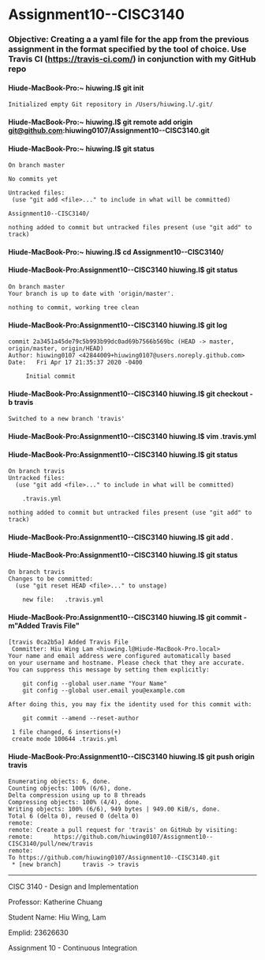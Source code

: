 # Assignment10--CISC3140

### Objective: Creating a a yaml file for the app from the previous assignment in the format specified by the tool of choice. Use Travis CI (https://travis-ci.com/) in conjunction with my GitHub repo

#### Hiude-MacBook-Pro:~ hiuwing.l$ git init
    Initialized empty Git repository in /Users/hiuwing.l/.git/
    
#### Hiude-MacBook-Pro:~ hiuwing.l$ git remote add origin git@github.com:hiuwing0107/Assignment10--CISC3140.git

#### Hiude-MacBook-Pro:~ hiuwing.l$ git status
    On branch master

    No commits yet

    Untracked files:
     (use "git add <file>..." to include in what will be committed)
     
  	Assignment10--CISC3140/

    nothing added to commit but untracked files present (use "git add" to track)
    
#### Hiude-MacBook-Pro:~ hiuwing.l$ cd Assignment10--CISC3140/

#### Hiude-MacBook-Pro:Assignment10--CISC3140 hiuwing.l$ git status
    On branch master
    Your branch is up to date with 'origin/master'.

    nothing to commit, working tree clean
    
#### Hiude-MacBook-Pro:Assignment10--CISC3140 hiuwing.l$ git log
    commit 2a3451a45de79c5b993b99dc0ad69b7566b569bc (HEAD -> master, origin/master, origin/HEAD)
    Author: hiuwing0107 <42844009+hiuwing0107@users.noreply.github.com>
    Date:   Fri Apr 17 21:35:37 2020 -0400

         Initial commit
         
#### Hiude-MacBook-Pro:Assignment10--CISC3140 hiuwing.l$ git checkout -b travis
    Switched to a new branch 'travis'
    
#### Hiude-MacBook-Pro:Assignment10--CISC3140 hiuwing.l$ vim .travis.yml

#### Hiude-MacBook-Pro:Assignment10--CISC3140 hiuwing.l$ git status
    On branch travis
    Untracked files:
      (use "git add <file>..." to include in what will be committed)

    	.travis.yml

    nothing added to commit but untracked files present (use "git add" to track)
    
#### Hiude-MacBook-Pro:Assignment10--CISC3140 hiuwing.l$ git add .

#### Hiude-MacBook-Pro:Assignment10--CISC3140 hiuwing.l$ git status
    On branch travis
    Changes to be committed:
      (use "git reset HEAD <file>..." to unstage)

    	new file:   .travis.yml

#### Hiude-MacBook-Pro:Assignment10--CISC3140 hiuwing.l$ git commit -m"Added Travis File"
    [travis 0ca2b5a] Added Travis File
     Committer: Hiu Wing Lam <hiuwing.l@Hiude-MacBook-Pro.local>
    Your name and email address were configured automatically based
    on your username and hostname. Please check that they are accurate.
    You can suppress this message by setting them explicitly:

        git config --global user.name "Your Name"
        git config --global user.email you@example.com

    After doing this, you may fix the identity used for this commit with:

        git commit --amend --reset-author

     1 file changed, 6 insertions(+)
     create mode 100644 .travis.yml
     
#### Hiude-MacBook-Pro:Assignment10--CISC3140 hiuwing.l$ git push origin travis
    Enumerating objects: 6, done.
    Counting objects: 100% (6/6), done.
    Delta compression using up to 8 threads
    Compressing objects: 100% (4/4), done.
    Writing objects: 100% (6/6), 949 bytes | 949.00 KiB/s, done.
    Total 6 (delta 0), reused 0 (delta 0)
    remote: 
    remote: Create a pull request for 'travis' on GitHub by visiting:
    remote:      https://github.com/hiuwing0107/Assignment10--CISC3140/pull/new/travis
    remote: 
    To https://github.com/hiuwing0107/Assignment10--CISC3140.git
     * [new branch]      travis -> travis

----------------------------------------------------------------------------------------------------------------------------
CISC 3140 - Design and Implementation

Professor: Katherine Chuang

Student Name: Hiu Wing, Lam

Emplid: 23626630

Assignment 10 - Continuous Integration
